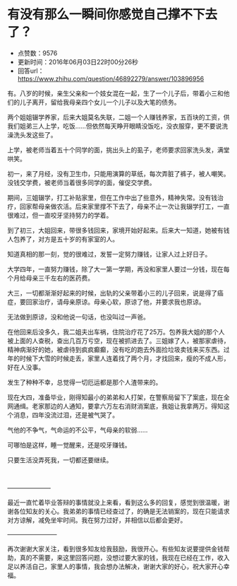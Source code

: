 # 有没有那么一瞬间你感觉自己撑不下去了？
- 点赞数：9576
- 更新时间：2016年06月03日22时00分26秒
- 回答url：https://www.zhihu.com/question/46892279/answer/103896956
<body>
 <p data-pid="af4C8cT7">有。八岁的时候，亲生父亲和一个妓女混在一起，生了一个儿子后，带着小三和他们的儿子离开，留给我母亲四个女儿一个儿子以及大笔的债务。</p>
 <p data-pid="T_yVxECO">两个姐姐辍学养家，后来大姐莫名失联，二姐一个人赚钱养家，五百块的工资，供我们姐弟三人上学，吃饭……但依然每天睁开眼睛没饭吃，没衣服穿，更不要说洗澡洗头发这些了。</p>
 <p data-pid="u-EXmhwx">上学，被老师当着五十个同学的面，挑出头上的虱子，老师要求回家洗头发，满堂哄笑。</p>
 <p data-pid="hNdTz6bG">初一，来了月经，没有卫生巾，只能用演算的草纸，每次弄脏了裤子，被人嘲笑。没钱交学费，被老师当着很多同学的面，催促交学费。</p>
 <p data-pid="K88za6FZ">期间，三姐辍学，打工补贴家里，但在工作中出了些意外，精神失常。没有钱治疗，回家帮母亲做农活。后来家里撑不下去了，母亲不止一次让我辍学打工，一直很难过，但一直咬牙坚持努力的学着。</p>
 <p data-pid="loFbzCVI">到了初三，大姐回来，带很多钱回来，家境开始好起来。后来大一知道，她被有钱人包养了，对方是五十岁的有家室的人。</p>
 <p data-pid="brXBpPqK">知道真相的那一刻，觉的很难过，发誓一定努力赚钱，让家人过上好日子。</p>
 <p data-pid="m-Kb0ywe">大学四年，一直努力赚钱，除了大一第一学期，再没和家里人要过一分钱，现在每个月给母亲三千左右的医药费。</p>
 <p data-pid="r0U08lLN">大三，一切都渐渐好起来的时候，出轨的父亲带着小三的儿子回来，说是得了癌症，要回家治疗，请母亲原谅。母亲心软，原谅了他，并要求我也原谅。</p>
 <p data-pid="7COuYhFD">无法做到原谅，没和他说一句话，也没叫过一声爸。</p>
 <p data-pid="zqla-Zpu">在他回来后没多久，我二姐夫出车祸，住院治疗花了25万。包养我大姐的那个人被上面的人查税，查出几百万亏空，现在被抓进去了。三姐嫁了人，被那家虐待，精神病渐好的她，被虐待到疯疯癫癫，没有吃的跑去外面捡垃圾卖钱来买东西。过年的时候下大雪的时候走丢，家里人连着找了两个月，才找回来，瘦的不成人形，好在人没事。</p>
 <p data-pid="qMXueK-4">发生了种种不幸，总觉得一切厄运都是那个人渣带来的。</p>
 <p data-pid="by240_bF">现在大四，准备毕业，刚得知最小的弟弟和人打架，在警察局留下了案底，现在全网通缉。老家那边的人通知，要拿六万左右消财消案底，我姐让我拿两万。得知这个消息，四年没流过泪，还是被气哭了。</p>
 <p data-pid="u9_RK9Hu">气他的不争气，气命运的不公平，气母亲的软弱……</p>
 <p data-pid="CvG_yekP">可哪怕是这样，睡一觉醒来，还是咬牙赚钱。</p>
 <p data-pid="5KHE1vqE">只要生活没弄死我，一切都还要继续。</p>
 <br>
 <p data-pid="E9fHsQFh">———————</p>
 <p data-pid="fVLoOdQP">最近一直忙着毕业答辩的事情就没上来看，看到这么多的回复，感觉到很温暖，谢谢各位知友的关心。我弟弟的事情已经查过了，的确是无法销案的，现在只能请求对方谅解，减免坐牢时间。我在努力过好，并相信以后都会更好。</p>
 <p data-pid="x2JFL7BP">————————</p>
 <p data-pid="QdubyvjL">再次谢谢大家关注，看到很多知友给我鼓励，我很开心。有些知友说要提供金钱帮助，真的不需要，来这里回答问题，没想过要大家的钱，我现在已经在工作，收入足以养活自己，家里人的事情，我会想办法解决，谢谢大家的好心，祝大家开心幸福。</p>
</body>